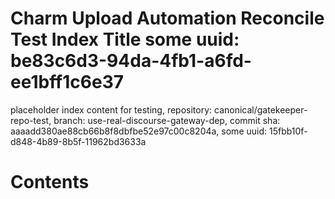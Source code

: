 # Charm Upload Automation Reconcile Test Index Title some uuid: be83c6d3-94da-4fb1-a6fd-ee1bff1c6e37
 placeholder index content for testing,  repository: canonical/gatekeeper-repo-test,  branch: use-real-discourse-gateway-dep,  commit sha: aaaadd380ae88cb66b8f8dbfbe52e97c00c8204a,  some uuid: 15fbb10f-d848-4b89-8b5f-11962bd3633a

# Contents